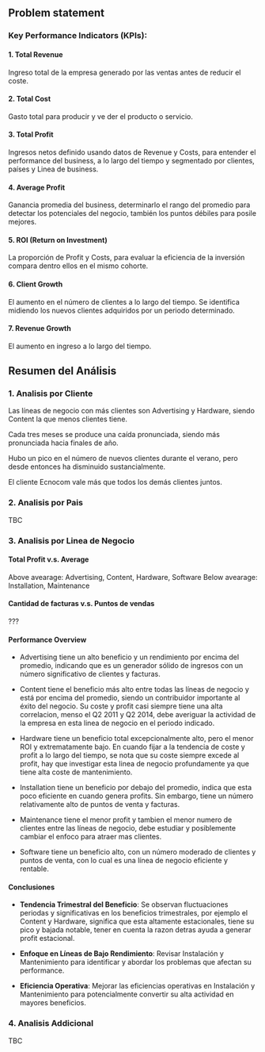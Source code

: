 ## Problem statement

### Key Performance Indicators (KPIs):

#### 1. Total Revenue
Ingreso total de la empresa generado por las ventas antes de reducir el coste. 

#### 2. Total Cost
Gasto total para producir y ve der el producto o servicio.

#### 3. Total Profit
Ingresos netos definido usando datos de Revenue y Costs, para entender el performance del business, a lo largo del tiempo y segmentado por clientes, países y Linea de business.

#### 4. Average Profit 
Ganancia promedia del business, determinarlo el rango del promedio para detectar los potenciales del negocio, también los puntos débiles para posile mejores.

#### 5. ROI (Return on Investment) 
La proporción de Profit y Costs, para evaluar la eficiencia de la inversión compara dentro ellos en el mismo cohorte. 

#### 6. Client Growth
El aumento en el número de clientes a lo largo del tiempo. Se identifica midiendo los nuevos clientes adquiridos por un periodo determinado.

#### 7. Revenue Growth
El aumento en ingreso a lo largo del tiempo. 


## Resumen del Análisis 

### 1. Analisis por Cliente

Las líneas de negocio con más clientes son Advertising y Hardware, siendo Content la que menos clientes tiene.

Cada tres meses se produce una caída pronunciada, siendo más pronunciada hacia finales de año.

Hubo un pico en el número de nuevos clientes durante el verano, pero desde entonces ha disminuido sustancialmente.

El cliente Ecnocom vale más que todos los demás clientes juntos.

### 2. Analisis por Pais

TBC

### 3. Analisis por Linea de Negocio

#### Total Profit v.s. Average

Above avearage: Advertising, Content, Hardware, Software
Below avearage: Installation, Maintenance

#### Cantidad de facturas v.s. Puntos de vendas

???

#### Performance Overview

- Advertising tiene un alto beneficio y un rendimiento por encima del promedio, indicando que es un generador sólido de ingresos con un número significativo de clientes y facturas.

- Content tiene el beneficio más alto entre todas las líneas de negocio y está por encima del promedio, siendo un contribuidor importante al éxito del negocio. Su coste y profit casi siempre tiene una alta correlacion, menso el Q2 2011 y Q2 2014, debe averiguar la actividad de la empresa en esta linea de negocio en el periodo indicado. 

- Hardware tiene un beneficio total excepcionalmente alto, pero el menor ROI y extrematamente bajo. En cuando fijar a la tendencia de coste y profit a lo largo del tiempo, se nota que su coste siempre excede al profit, hay que investigar esta linea de negocio profundamente ya que tiene alta coste de mantenimiento. 

- Installation tiene un beneficio por debajo del promedio, indica que esta poco eficiente en cuando genera profits. Sin embargo, tiene un número relativamente alto de puntos de venta y facturas.

- Maintenance tiene el menor profit y tambien el menor numero de clientes entre las líneas de negocio, debe estudiar y posiblemente cambiar el enfoco para atraer mas clientes. 

- Software tiene un beneficio alto, con un número moderado de clientes y puntos de venta, con lo cual es una línea de negocio eficiente y rentable. 


#### Conclusiones

- **Tendencia Trimestral del Beneficio**: Se observan fluctuaciones periodas y significativas en los beneficios trimestrales, por ejemplo el Content y Hardware, significa que esta altamente estacionales, tiene su pico y bajada notable, tener en cuenta la razon detras ayuda a generar profit estacional.

- **Enfoque en Líneas de Bajo Rendimiento**: Revisar Instalación y Mantenimiento para identificar y abordar los problemas que afectan su performance. 

- **Eficiencia Operativa**: Mejorar las eficiencias operativas en Instalación y Mantenimiento para potencialmente convertir su alta actividad en mayores beneficios.


### 4. Analisis Addicional

TBC